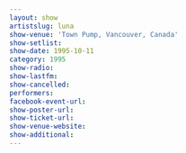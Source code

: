 ```yaml
---
layout: show
artistslug: luna
show-venue: 'Town Pump, Vancouver, Canada'
show-setlist: 
show-date: 1995-10-11
category: 1995
show-radio: 
show-lastfm: 
show-cancelled: 
performers: 
facebook-event-url: 
show-poster-url: 
show-ticket-url: 
show-venue-website: 
show-additional: 
---
```


